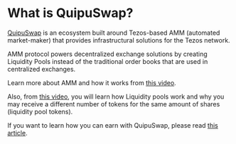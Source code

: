 # What is QuipuSwap?

[QuipuSwap](https://quipuswap.com) is an ecosystem built around Tezos-based AMM (automated market-maker) that provides infrastructural solutions for the Tezos network.

AMM protocol powers decentralized exchange solutions by creating Liquidity Pools instead of the traditional order books that are used in centralized exchanges.

Learn more about AMM and how it works from [this video](https://youtu.be/1PbZMudPP5E).&#x20;

Also, from [this video](https://www.youtube.com/watch?v=cizLhxSKrAc), you will learn how Liquidity pools work and why you may receive a different number of tokens for the same amount of shares (liquidity pool tokens).

If you want to learn how you can earn with QuipuSwap, please read [this article](https://madfish.crunch.help/quipu-swap/i-have-added-liquidity-to-quipu-swap-how-much-will-i-earn-what-is-the-apy-of-your-dex).

